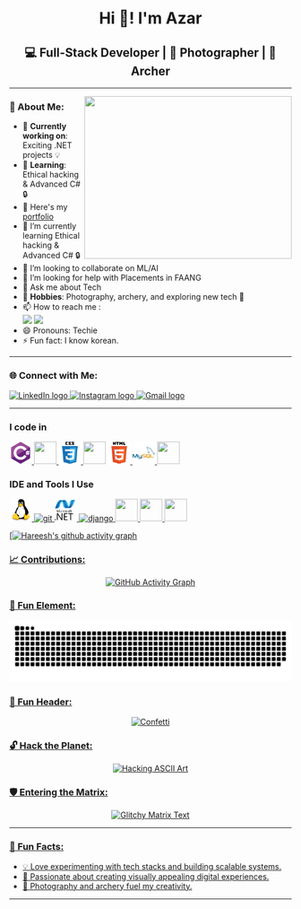 <h1 align="center">Hi 👋! I'm Azar</h1>
<h2 align="center">💻 Full-Stack Developer | 📸 Photographer | 🎯 Archer</h2>



---
<img align="right" width="370" height="290" src="https://i.pinimg.com/originals/47/f0/34/47f0342cec72b800463bf003eac1257e.gif">

### 🌟 About Me:
- 🔭 **Currently working on**: Exciting .NET projects 💡  
- 🌱 **Learning**: Ethical hacking & Advanced C# 🔒
- 🔭 Here's my [portfolio](https://hareesh.web.app/)                                                 
- 🌱 I’m currently learning  Ethical hacking & Advanced C# 🔒
- 👯 I’m looking to collaborate on ML/AI
- 🤔 I’m looking for help with Placements in FAANG
- 💬 Ask me about Tech
-  📸 **Hobbies**: Photography, archery, and exploring new tech 🎯  
- 📫 How to reach me :
<br /> [<img src="https://img.shields.io/badge/Twitter-1DA1F2?style=for-the-badge&logo=twitter&logoColor=white" />](https://twitter.com/hareesh_dev) [<img src="https://img.shields.io/badge/LinkedIn-0077B5?style=for-the-badge&logo=linkedin&logoColor=white" />](https://www.linkedin.com/in/hareesh-r/)
- 😄 Pronouns: Techie
- ⚡ Fun fact: I know korean. 



   
---

### 🌐 Connect with Me:
<div align="left">
  <a href="https://linkedin.com/in/link" target="_blank">
    <img src="https://img.shields.io/static/v1?message=LinkedIn&logo=linkedin&label=&color=0077B5&logoColor=white&labelColor=&style=for-the-badge" height="35" alt="LinkedIn logo" />
  </a>
  <a href="https://instagram.com/insta" target="_blank">
    <img src="https://img.shields.io/static/v1?message=Instagram&logo=instagram&label=&color=E4405F&logoColor=white&labelColor=&style=for-the-badge" height="35" alt="Instagram logo" />
  </a>
  <a href="mailto:example@gmail.com">
    <img src="https://img.shields.io/static/v1?message=Gmail&logo=gmail&label=&color=D14836&logoColor=white&labelColor=&style=for-the-badge" height="35" alt="Gmail logo" />
  </a>
</div>

---




### I code in
<p align="left"> <a href="https://www.w3schools.com/cs/" target="_blank" rel="noreferrer"> <img src="https://raw.githubusercontent.com/devicons/devicon/master/icons/csharp/csharp-original.svg" alt="csharp" width="40" height="40"/>
<img height="40" width="40" src="https://img.icons8.com/color/48/000000/python.png" /> </a> <a href="https://www.w3schools.com/css/" target="_blank" rel="noreferrer"> <img src="https://raw.githubusercontent.com/devicons/devicon/master/icons/css3/css3-original-wordmark.svg" alt="css3" width="40" height="40"/> </a>  <img height="40" width="40" src="https://img.icons8.com/color/48/000000/bootstrap.png" />
  <a href="https://www.w3.org/html/" target="_blank" rel="noreferrer"> <img src="https://raw.githubusercontent.com/devicons/devicon/master/icons/html5/html5-original-wordmark.svg" alt="html5" width="40" height="40"/> </a>
    <a href="https://www.mysql.com/" target="_blank" rel="noreferrer"> <img src="https://raw.githubusercontent.com/devicons/devicon/master/icons/mysql/mysql-original-wordmark.svg" alt="mysql" width="40" height="40"/> </a> 
<img height="40" width="40" src="https://img.icons8.com/color/48/000000/javascript.png"/>

### IDE and Tools I Use
<a href="https://www.linux.org/" target="_blank" rel="noreferrer"> <img src="https://raw.githubusercontent.com/devicons/devicon/master/icons/linux/linux-original.svg" alt="linux" width="40" height="40"/> </a>
<a href="https://git-scm.com/" target="_blank" rel="noreferrer"> <img src="https://www.vectorlogo.zone/logos/git-scm/git-scm-icon.svg" alt="git" width="40" height="40"/> </a>
</a> <a href="https://dotnet.microsoft.com/" target="_blank" rel="noreferrer"> <img src="https://raw.githubusercontent.com/devicons/devicon/master/icons/dot-net/dot-net-original-wordmark.svg" alt="dotnet" width="40" height="40"/> </a>
 <a href="https://www.djangoproject.com/" target="_blank" rel="noreferrer"> <img src="https://cdn.worldvectorlogo.com/logos/django.svg" alt="django" width="40" height="40"/> 
<img height="40" width="40" src="https://img.icons8.com/color/48/000000/visual-studio-code-2019.png"/> <img height="40" width="40" src="https://img.icons8.com/color/48/000000/pycharm.png"/>   <img height="40" width="40" src="https://img.icons8.com/doodle/48/000000/adobe-photoshop.png"/> 


[![Hareesh's github activity graph](https://github-readme-stats.vercel.app/api?username=azar-azi&hide_title=false&hide_rank=false&show_icons=true&include_all_commits=true&count_private=true&disable_animations=false&theme=tokyonight&locale=en&hide_border=false)

### 📈 Contributions:
<div align="center">
  <img src="https://github-readme-activity-graph.vercel.app/graph?username=azar-azi&theme=react-dark&hide_border=true&area=true" alt="GitHub Activity Graph" />
</div>

### 🐍 Fun Element:

<div align="center">
  <img src="https://raw.githubusercontent.com/Platane/snk/output/github-contribution-grid-snake.svg" alt="Hacking Snake" style="background-color:black; color:green;" />
</div>


### 🎉 Fun Header:
<div align="center">
  <img src="https://media.giphy.com/media/xT9IgzoKnwFNmISR8I/giphy.gif" alt="Confetti" />
</div> 

### 🔓 Hack the Planet:
<div align="center">
  <img src="https://media.giphy.com/media/3o6Zt481isNVuQI1l6/giphy.gif" alt="Hacking ASCII Art" />
</div>

### 🛡️ Entering the Matrix:
<div align="center">
  <img src="https://media.giphy.com/media/l2JehQ2GitHGdVG9y/giphy.gif" alt="Glitchy Matrix Text" />
</div>





---

### 🎯 Fun Facts:
- 💡 Love experimenting with tech stacks and building scalable systems.  
- 🌟 Passionate about creating visually appealing digital experiences.  
- 📸 Photography and archery fuel my creativity.  

---

